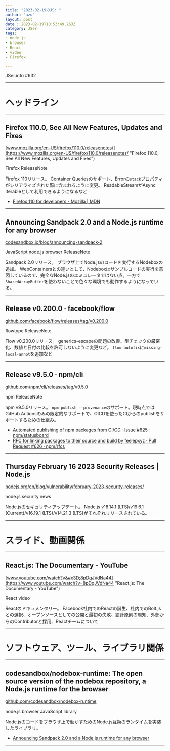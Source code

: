 ```yaml
---
title: "2023-02-19のJS: "
author: "azu"
layout: post
date : 2023-02-19T10:53:49.263Z
category: JSer
tags:
- node.js
- browser
- React
- video
- Firefox

---
```


JSer.info #632

----

<h1 class="site-genre">ヘッドライン</h1>

----

## Firefox 110.0, See All New Features, Updates and Fixes
[www.mozilla.org/en-US/firefox/110.0/releasenotes/](https://www.mozilla.org/en-US/firefox/110.0/releasenotes/ "Firefox 110.0, See All New Features, Updates and Fixes")
<p class="jser-tags jser-tag-icon"><span class="jser-tag">Firefox</span> <span class="jser-tag">ReleaseNote</span></p>

Firefox 110リリース。
Container Queriesのサポート、Errorの`stack`プロパティがシリアライズされた際に含まれるように変更。
ReadableStreamがAsync Iterableとして利用できるようになるなど

- [Firefox 110 for developers - Mozilla | MDN](https://developer.mozilla.org/en-US/docs/Mozilla/Firefox/Releases/110 "Firefox 110 for developers - Mozilla | MDN")

----

## Announcing Sandpack 2.0 and a Node.js runtime for any browser
[codesandbox.io/blog/announcing-sandpack-2](https://codesandbox.io/blog/announcing-sandpack-2 "Announcing Sandpack 2.0 and a Node.js runtime for any browser")
<p class="jser-tags jser-tag-icon"><span class="jser-tag">JavaScript</span> <span class="jser-tag">node.js</span> <span class="jser-tag">browser</span> <span class="jser-tag">ReleaseNote</span></p>

Sandpack 2.0リリース。
ブラウザ上でNode.jsのコードを実行するNodeboxの追加。
WebContainersとの違いとして、Nodeboxはサンプルコードの実行を意図しているので、完全なNode.jsのエミュレータではない点。一方で`SharedArrayBuffer`を使わないことで色々な環境でも動作するようになっている。


----

## Release v0.200.0 · facebook/flow
[github.com/facebook/flow/releases/tag/v0.200.0](https://github.com/facebook/flow/releases/tag/v0.200.0 "Release v0.200.0 · facebook/flow")
<p class="jser-tags jser-tag-icon"><span class="jser-tag">flowtype</span> <span class="jser-tag">ReleaseNote</span></p>

Flow v0.200.0リリース。
generics-escapeの問題の改善、型チェックの厳密化、数値と日付の比較を許可しないように変更など。
`flow autofix`に`missing-local-annot`を追加など


----

## Release v9.5.0 · npm/cli
[github.com/npm/cli/releases/tag/v9.5.0](https://github.com/npm/cli/releases/tag/v9.5.0 "Release v9.5.0 · npm/cli")
<p class="jser-tags jser-tag-icon"><span class="jser-tag">npm</span> <span class="jser-tag">ReleaseNote</span></p>

npm v9.5.0リリース。
`npm publish --provenance`のサポート。現時点ではGitHub Actionsのみの限定的なサポートで、OICDを使ったCIからのpublishをサポートするための仕組み。

- [Automated publishing of npm packages from CI/CD · Issue #625 · npm/statusboard](https://github.com/npm/statusboard/issues/625 "Automated publishing of npm packages from CI/CD · Issue #625 · npm/statusboard")
- [RFC for linking packages to their source and build by feelepxyz · Pull Request #626 · npm/rfcs](https://github.com/npm/rfcs/pull/626 "RFC for linking packages to their source and build by feelepxyz · Pull Request #626 · npm/rfcs")

----

## Thursday February 16 2023 Security Releases | Node.js
[nodejs.org/en/blog/vulnerability/february-2023-security-releases/](https://nodejs.org/en/blog/vulnerability/february-2023-security-releases/ "Thursday February 16 2023 Security Releases | Node.js")
<p class="jser-tags jser-tag-icon"><span class="jser-tag">node.js</span> <span class="jser-tag">security</span> <span class="jser-tag">news</span></p>

Node.jsのセキュリティアップデート。
Node.js v18.14.1 (LTS)/v19.6.1 (Current)/v16.19.1 (LTS)/v14.21.3 (LTS)がそれぞれリリースされている。


----
<h1 class="site-genre">スライド、動画関係</h1>

----

## React.js: The Documentary - YouTube
[www.youtube.com/watch?v&#x3D;8pDqJVdNa44](https://www.youtube.com/watch?v=8pDqJVdNa44 "React.js: The Documentary - YouTube")
<p class="jser-tags jser-tag-icon"><span class="jser-tag">React</span> <span class="jser-tag">video</span></p>

Reactのドキュメンタリー。
Facebook社内でのReactの誕生、社内でのBolt.jsとの選択、オープンソースとしての公開と最初の失敗、設計原則の周知、外部からのContributorと採用、Reactチームについて


----
<h1 class="site-genre">ソフトウェア、ツール、ライブラリ関係</h1>

----

## codesandbox/nodebox-runtime: The open source version of the nodebox repository, a Node.js runtime for the browser
[github.com/codesandbox/nodebox-runtime](https://github.com/codesandbox/nodebox-runtime "codesandbox/nodebox-runtime: The open source version of the nodebox repository, a Node.js runtime for the browser")
<p class="jser-tags jser-tag-icon"><span class="jser-tag">node.js</span> <span class="jser-tag">browser</span> <span class="jser-tag">JavaScript</span> <span class="jser-tag">library</span></p>

Node.jsのコードをブラウザ上で動かすためのNode.js互換のランタイムを実装したライブラリ。

- [Announcing Sandpack 2.0 and a Node.js runtime for any browser](https://codesandbox.io/blog/announcing-sandpack-2 "Announcing Sandpack 2.0 and a Node.js runtime for any browser")

----
